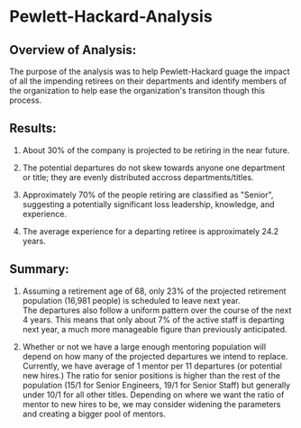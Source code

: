 # Pewlett-Hackard-Analysis

## Overview of Analysis: 

The purpose of the analysis was to help Pewlett-Hackard guage the impact of all the impending retirees on their
departments and identify members of the organization to help ease the organization's transiton though this process. 


## Results:



1. About 30% of the company is projected to be retiring in the near future.  
	
2. The potential departures do not skew towards anyone one department or title; they are evenly distributed
	accross departments/titles.
	
3. Approximately 70% of the people retiring are classified as "Senior", suggesting a potentially significant loss
	 leadership, knowledge, and experience.
	
4. The average experience for a departing retiree is approximately 24.2 years.
  

## Summary:

1. Assuming a retirement age of 68, only 23% of the projected retirement population (16,981 people) is scheduled to leave next year.  
	The departures also follow a uniform pattern over the course of the next 4 years.  This means that only about 7%
	of the active staff is departing next year, a much more manageable figure than previously anticipated. 

2. Whether or not we have a large enough mentoring population will depend on how many of the projected departures we intend
	to replace.  Currently, we have average of 1 mentor per 11 departures (or potential new hires.) The ratio for senior positions is
	higher than the rest of the population (15/1 for Senior Engineers, 19/1 for Senior Staff) but generally under 10/1 for all other
	titles.  Depending on where we want the ratio of mentor to new hires to be, we may consider widening the parameters and creating
	a bigger pool of mentors.
